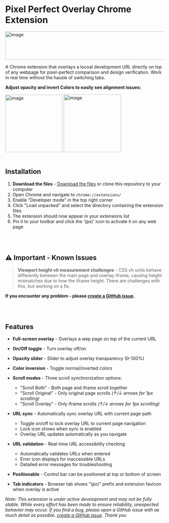 # Pixel Perfect Overlay Chrome Extension

<img width="623" height="90" alt="image" src="https://github.com/user-attachments/assets/87445ecc-5b6b-45ed-bc28-4db61462a248" />


A Chrome extension that overlays a locoal development URL directly on top of any webpage for pixel-perfect comparison and design verification. Work in real time without the hassle of switching tabs.


**Adjust opacity and invert Colors to easily see alignment issues:**

<img title="BEFORE" width="182" height="182" alt="image" src="https://github.com/user-attachments/assets/03fd8c7c-9c64-440f-a3d7-7c352bed2e2a" />

<img title="AFTER" width="182" height="183" alt="image" src="https://github.com/user-attachments/assets/469d1d10-4a47-451d-9543-4af2352925b5" />

<br>
<br>




## Installation

1. **Download the files** - [Download the files](https://github.com/dave-fink/pixel-perfect-chrome-extension/archive/refs/heads/main.zip) or clone this repository to your computer
2. Open Chrome and navigate to `chrome://extensions/`
3. Enable "Developer mode" in the top right corner
4. Click "Load unpacked" and select the directory containing the extension files
5. The extension should now appear in your extensions list
6. Pin it to your toolbar and click the '(px)' icon to activate it on any web page


<br>
<br>

## ⚠️ Important - Known Issues

> **Viewport height *vh* measurement challenges** - CSS vh units behave differently between the main page and overlay iframe, causing height mismatches due to how the iframe height.  There are challenges with this, but working on a fix.

**If you encounter any problem - please [create a GitHub issue](https://github.com/dave-fink/pixel-perfect-chrome-extension/issues).**


<br>
<br>

## Features

- **Full-screen overlay** - Overlays a wep page on top of the current URL
- **On/Off toggle** - Turn overlay off/on

- **Opacity slider** - Slider to adjust overlay transparency (0-100%)
- **Color inversion** - Toggle normal/inverted colors
- **Scroll modes** - Three scroll synchronization options:
  - "Scroll Both" - Both page and iframe scroll together
  - "Scroll Original" - Only original page scrolls *(↑/↓ arrows for 1px scrolling)*
  - "Scroll Overlay" - Only iframe scrolls *(↑/↓ arrows for 1px scrolling)*
- **URL sync** - Automatically sync overlay URL with current page path
  - Toggle on/off to lock overlay URL to current page navigation
  - Lock icon shows when sync is enabled
  - Overlay URL updates automatically as you navigate
- **URL validation** - Real-time URL accessibility checking
  - Automatically validates URLs when entered
  - Error icon displays for inaccessible URLs
  - Detailed error messages for troubleshooting
- **Positionable** - Control bar can be positioned at top or bottom of screen
- **Tab indicators** - Browser tab shows "(px)" prefix and extension favicon when overlay is active


*Note: This extension is under active development and may not be fully stable. While every effort has been made to ensure reliability, unexpected behavior may occur. If you find a bug, please open a GitHub issue with as much detail as possible. [create a GitHub issue](https://github.com/dave-fink/pixel-perfect-chrome-extension/issues).  Thank you*
